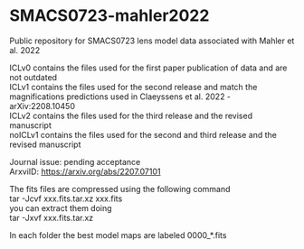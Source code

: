 # SMACS0723-mahler2022
Public repository for SMACS0723 lens model data associated with Mahler et al. 2022

ICLv0 contains the files used for the first paper publication of data and are not outdated\
ICLv1 contains the files used for the second release and match the magnifications predictions used in Claeyssens et al. 2022 - arXiv:2208.10450 \
ICLv2 contains the files used for the third release and the revised manuscript\
noICLv1 contains the files used for the second and third release and the revised manuscript

Journal issue: pending acceptance      \
ArxviID: https://arxiv.org/abs/2207.07101    


The fits files are compressed using the following command\
tar -Jcvf xxx.fits.tar.xz xxx.fits \
you can extract them doing  \
tar -Jxvf xxx.fits.tar.xz 

In each folder the best model maps are labeled 0000_*.fits
